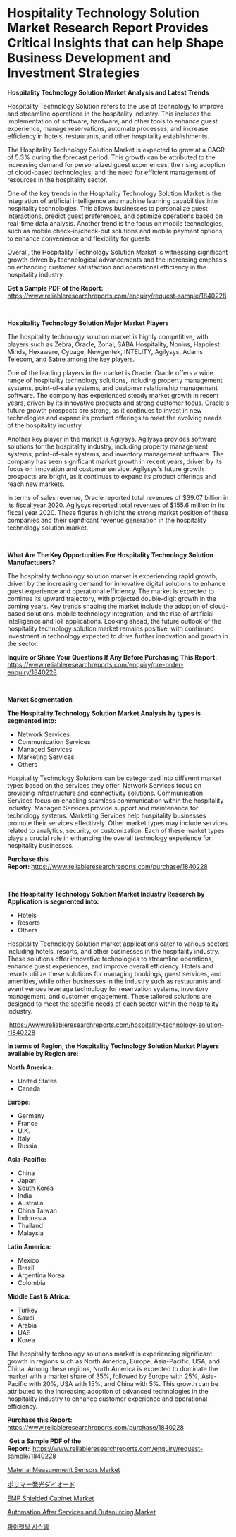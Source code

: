 <p><h1>Hospitality Technology Solution Market Research Report Provides Critical Insights that can help Shape Business Development and Investment Strategies</h1></p><p><strong>Hospitality Technology Solution Market Analysis and Latest Trends</strong></p>
<p><p>Hospitality Technology Solution refers to the use of technology to improve and streamline operations in the hospitality industry. This includes the implementation of software, hardware, and other tools to enhance guest experience, manage reservations, automate processes, and increase efficiency in hotels, restaurants, and other hospitality establishments.</p><p>The Hospitality Technology Solution Market is expected to grow at a CAGR of 5.3% during the forecast period. This growth can be attributed to the increasing demand for personalized guest experiences, the rising adoption of cloud-based technologies, and the need for efficient management of resources in the hospitality sector. </p><p>One of the key trends in the Hospitality Technology Solution Market is the integration of artificial intelligence and machine learning capabilities into hospitality technologies. This allows businesses to personalize guest interactions, predict guest preferences, and optimize operations based on real-time data analysis. Another trend is the focus on mobile technologies, such as mobile check-in/check-out solutions and mobile payment options, to enhance convenience and flexibility for guests.</p><p>Overall, the Hospitality Technology Solution Market is witnessing significant growth driven by technological advancements and the increasing emphasis on enhancing customer satisfaction and operational efficiency in the hospitality industry.</p></p>
<p><strong>Get a Sample PDF of the Report:&nbsp;</strong> <a href="https://www.reliableresearchreports.com/enquiry/request-sample/1840228">https://www.reliableresearchreports.com/enquiry/request-sample/1840228</a></p>
<p>&nbsp;</p>
<p><strong>Hospitality Technology Solution Major Market Players</strong></p>
<p><p>The hospitality technology solution market is highly competitive, with players such as Zebra, Oracle, Zonal, SABA Hospitality, Nonius, Happiest Minds, Hexaware, Cybage, Newgentek, INTELITY, Agilysys, Adams Telecom, and Sabre among the key players.</p><p>One of the leading players in the market is Oracle. Oracle offers a wide range of hospitality technology solutions, including property management systems, point-of-sale systems, and customer relationship management software. The company has experienced steady market growth in recent years, driven by its innovative products and strong customer focus. Oracle's future growth prospects are strong, as it continues to invest in new technologies and expand its product offerings to meet the evolving needs of the hospitality industry.</p><p>Another key player in the market is Agilysys. Agilysys provides software solutions for the hospitality industry, including property management systems, point-of-sale systems, and inventory management software. The company has seen significant market growth in recent years, driven by its focus on innovation and customer service. Agilysys's future growth prospects are bright, as it continues to expand its product offerings and reach new markets.</p><p>In terms of sales revenue, Oracle reported total revenues of $39.07 billion in its fiscal year 2020. Agilysys reported total revenues of $155.6 million in its fiscal year 2020. These figures highlight the strong market position of these companies and their significant revenue generation in the hospitality technology solution market.</p></p>
<p>&nbsp;</p>
<p><strong>What Are The Key Opportunities For Hospitality Technology Solution Manufacturers?</strong></p>
<p><p>The hospitality technology solution market is experiencing rapid growth, driven by the increasing demand for innovative digital solutions to enhance guest experience and operational efficiency. The market is expected to continue its upward trajectory, with projected double-digit growth in the coming years. Key trends shaping the market include the adoption of cloud-based solutions, mobile technology integration, and the rise of artificial intelligence and IoT applications. Looking ahead, the future outlook of the hospitality technology solution market remains positive, with continued investment in technology expected to drive further innovation and growth in the sector.</p></p>
<p><strong>Inquire or Share Your Questions If Any Before Purchasing This Report:</strong> <a href="https://www.reliableresearchreports.com/enquiry/pre-order-enquiry/1840228">https://www.reliableresearchreports.com/enquiry/pre-order-enquiry/1840228</a></p>
<p>&nbsp;</p>
<p><strong>Market Segmentation</strong></p>
<p><strong>The Hospitality Technology Solution Market Analysis by types is segmented into:</strong></p>
<p><ul><li>Network Services</li><li>Communication Services</li><li>Managed Services</li><li>Marketing Services</li><li>Others</li></ul></p>
<p><p>Hospitality Technology Solutions can be categorized into different market types based on the services they offer. Network Services focus on providing infrastructure and connectivity solutions. Communication Services focus on enabling seamless communication within the hospitality industry. Managed Services provide support and maintenance for technology systems. Marketing Services help hospitality businesses promote their services effectively. Other market types may include services related to analytics, security, or customization. Each of these market types plays a crucial role in enhancing the overall technology experience for hospitality businesses.</p></p>
<p><strong>Purchase this Report:&nbsp;</strong><a href="https://www.reliableresearchreports.com/purchase/1840228">https://www.reliableresearchreports.com/purchase/1840228</a></p>
<p>&nbsp;</p>
<p><strong>The Hospitality Technology Solution Market Industry Research by Application is segmented into:</strong></p>
<p><ul><li>Hotels</li><li>Resorts</li><li>Others</li></ul></p>
<p><p>Hospitality Technology Solution market applications cater to various sectors including hotels, resorts, and other businesses in the hospitality industry. These solutions offer innovative technologies to streamline operations, enhance guest experiences, and improve overall efficiency. Hotels and resorts utilize these solutions for managing bookings, guest services, and amenities, while other businesses in the industry such as restaurants and event venues leverage technology for reservation systems, inventory management, and customer engagement. These tailored solutions are designed to meet the specific needs of each sector within the hospitality industry.</p></p>
<p><a href="https://www.reliableresearchreports.com/hospitality-technology-solution-r1840228">&nbsp;https://www.reliableresearchreports.com/hospitality-technology-solution-r1840228</a></p>
<p><strong>In terms of Region, the Hospitality Technology Solution Market Players available by Region are:</strong></p>
<p>
    <p> <strong> North America: </strong>
        <ul>
            <li>United States</li>
            <li>Canada</li>
        </ul>
        </p> 
    <p> <strong> Europe: </strong>
        <ul>
            <li>Germany</li>
            <li>France</li>
            <li>U.K.</li>
            <li>Italy</li>
            <li>Russia</li>
        </ul>
        </p> 
    <p> <strong> Asia-Pacific: </strong>
        <ul>
            <li>China</li>
            <li>Japan</li>
            <li>South Korea</li>
            <li>India</li>
            <li>Australia</li>
            <li>China Taiwan</li>
            <li>Indonesia</li>
            <li>Thailand</li>
            <li>Malaysia</li>
        </ul>
        </p> 
    <p> <strong> Latin America: </strong>
        <ul>
            <li>Mexico</li>
            <li>Brazil</li>
            <li>Argentina Korea</li>
            <li>Colombia</li>
        </ul>
        </p> 
    <p> <strong> Middle East & Africa: </strong>
        <ul>
            <li>Turkey</li>
            <li>Saudi</li>
            <li>Arabia</li>
            <li>UAE</li>
            <li>Korea</li>
        </ul>
    </p>
    </p>
<p><p>The hospitality technology solutions market is experiencing significant growth in regions such as North America, Europe, Asia-Pacific, USA, and China. Among these regions, North America is expected to dominate the market with a market share of 35%, followed by Europe with 25%, Asia-Pacific with 20%, USA with 15%, and China with 5%. This growth can be attributed to the increasing adoption of advanced technologies in the hospitality industry to enhance customer experience and operational efficiency.</p></p>
<p><strong>Purchase this Report: </strong><a href="https://www.reliableresearchreports.com/purchase/1840228">https://www.reliableresearchreports.com/purchase/1840228</a></p>
<p>&nbsp;<strong>Get a Sample PDF of the Report:&nbsp;&nbsp;</strong><a href="https://www.reliableresearchreports.com/enquiry/request-sample/1840228">https://www.reliableresearchreports.com/enquiry/request-sample/1840228</a></p>
<p><strong></strong></p>
<p><p><a href="https://www.linkedin.com/pulse/material-measurement-sensors-market-exploring-share-trends-36see?trackingId=rigZG3FdK4QeoVlGLUJhvQ%3D%3D">Material Measurement Sensors Market</a></p><p><a href="https://github.com/Fatimaklein1/Market-Research-Report-List-1/blob/main/461816562305.md">ポリマー発光ダイオード</a></p><p><a href="https://www.linkedin.com/pulse/decoding-emp-shielded-cabinet-market-metrics-share-trends-w5fde?trackingId=wbFQdW8pkXKwWHuSHDAwAg%3D%3D">EMP Shielded Cabinet Market</a></p><p><a href="https://github.com/kosella/Market-Research-Report-List-3/blob/main/automation-after-services-and-outsourcing-market.md">Automation After Services and Outsourcing Market</a></p><p><a href="https://medium.com/@jonatanjast1928/%ED%94%BC%ED%8E%AB%ED%8C%85-%EC%8B%9C%EC%8A%A4%ED%85%9C-%EC%8B%9C%EC%9E%A5-%EA%B7%9C%EB%AA%A8-%EB%B0%8F-%EC%8B%9C%EC%9E%A5-%EB%8F%99%ED%96%A5-%EC%A0%84%EB%B0%98%EC%A0%81%EC%9D%B8-%EC%82%B0%EC%97%85-%EA%B0%9C%EC%9A%94-2024%EB%85%84%EB%B6%80%ED%84%B0-2031%EB%85%84%EA%B9%8C%EC%A7%80-8ffa0b4aa231">파이펫팅 시스템</a></p></p>
